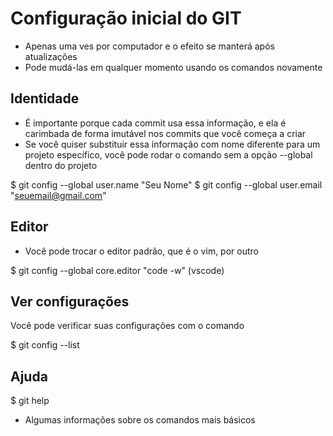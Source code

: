 # Configuração inicial do GIT

* Apenas uma ves por computador e o efeito se manterá após atualizações
* Pode mudá-las em qualquer momento usando os comandos novamente


## Identidade

* É importante porque cada commit usa essa informação, e ela é carimbada de forma
  imutável nos commits que você começa a criar
* Se você quiser substituir essa informação com nome diferente para um projeto
  específico, você pode rodar o comando sem a opção --global dentro do projeto

$ git config --global user.name "Seu Nome"
$ git config --global user.email "seuemail@gmail.com"

## Editor

* Você pode trocar o editor padrão, que é o vim, por outro

$ git config --global core.editor "code -w" (vscode)

## Ver configurações

Você pode verificar suas configurações com o comando

$ git config --list

## Ajuda

$ git help

* Algumas informações sobre os comandos mais básicos